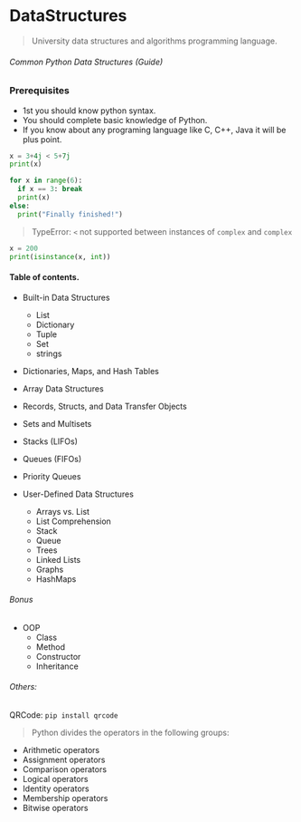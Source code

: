 # DataStructures
> University data structures and algorithms programming language.

###### Common Python Data Structures (Guide)

### Prerequisites
- 1st you should know python syntax.
- You should complete basic knowledge of Python.
- If you know about any programing language like C, C++, Java it will be plus point.
```python
x = 3+4j < 5+7j
print(x)
```

```python
for x in range(6):
  if x == 3: break
  print(x)
else:
  print("Finally finished!")
```
> TypeError: `<` not supported between instances of `complex` and `complex`

```python
x = 200
print(isinstance(x, int))
```

#### Table of contents.
- Built-in Data Structures
  - List
  - Dictionary
  - Tuple
  - Set
  - strings

- Dictionaries, Maps, and Hash Tables
- Array Data Structures
- Records, Structs, and Data Transfer Objects
- Sets and Multisets
- Stacks (LIFOs)
- Queues (FIFOs)
- Priority Queues

- User-Defined Data Structures
  - Arrays vs. List
  - List Comprehension
  - Stack
  - Queue
  - Trees
  - Linked Lists
  - Graphs
  - HashMaps
 
###### Bonus
 - OOP
   - Class
   - Method
   - Constructor
   - Inheritance


###### Others:
QRCode:
```pip install qrcode```

> Python divides the operators in the following groups:
- Arithmetic operators
- Assignment operators
- Comparison operators
- Logical operators
- Identity operators
- Membership operators
- Bitwise operators
